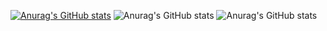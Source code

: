 [![Anurag's GitHub stats](https://github-readme-stats.vercel.app/api?username=krjofficial)](https://github.com/krjofficial/github-readme-stats)
![Anurag's GitHub stats](https://github-readme-stats.vercel.app/api?username=krjofficial&show=reviews,discussions_started,discussions_answered,prs_merged,prs_merged_percentage)
![Anurag's GitHub stats](https://github-readme-stats.vercel.app/api?username=krjofficial&show_icons=true)

<!--
**krjofficial/krjofficial** is a ✨ _special_ ✨ repository because its `README.md` (this file) appears on your GitHub profile.

Here are some ideas to get you started:

- 🔭 I’m currently working on ...
- 🌱 I’m currently learning ...
- 👯 I’m looking to collaborate on ...
- 🤔 I’m looking for help with ...
- 💬 Ask me about ...
- 📫 How to reach me: ...
- 😄 Pronouns: ...
- ⚡ Fun fact: ...
-->
